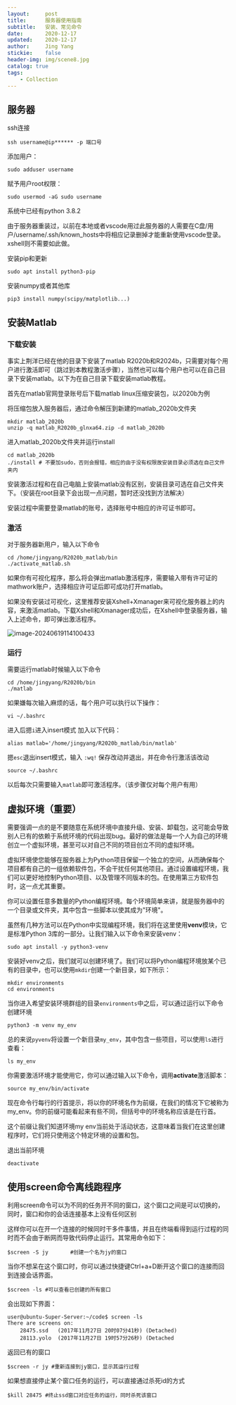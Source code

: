 ```yaml
---
layout:     post
title:      服务器使用指南
subtitle:   安装、常见命令
date:       2020-12-17
updated:    2020-12-17
author:     Jing Yang
stickie:    false
header-img: img/scene8.jpg
catalog: true
tags:
    - Collection	
---
```


## 服务器

ssh连接

```
ssh username@ip****** -p 端口号
```

添加用户：

```
sudo adduser username
```

赋予用户root权限：

```
sudo usermod -aG sudo username
```

系统中已经有python 3.8.2

由于服务器重装过，以前在本地或者vscode用过此服务器的人需要在C盘/用户/username/.ssh/known_hosts中将相应记录删掉才能重新使用vscode登录。xshell则不需要如此做。

安装pip和更新

```
sudo apt install python3-pip
```

安装numpy或者其他库

```
pip3 install numpy(scipy/matplotlib...)
```

## 安装Matlab

### 下载安装 

事实上荆洋已经在他的目录下安装了matlab R2020b和R2024b，只需要对每个用户进行激活即可（跳过到本教程激活步骤），当然也可以每个用户也可以在自己目录下安装matlab。以下为在自己目录下载安装matlab教程。

首先在matlab官网登录账号后下载matlab linux压缩安装包，以2020b为例

将压缩包放入服务器后，通过命令解压到新建的matlab_2020b文件夹

```
mkdir matlab_2020b
unzip -q matlab_R2020b_glnxa64.zip -d matlab_2020b
```

进入matlab_2020b文件夹并运行install

```
cd matlab_2020b
./install # 不要加sudo，否则会报错，相应的由于没有权限故安装目录必须选在自己文件夹内
```

安装激活过程和在自己电脑上安装matlab没有区别，安装目录可选在自己文件夹下。（安装在root目录下会出现一点问题，暂时还没找到方法解决）

安装过程中需要登录matlab的账号，选择账号中相应的许可证书即可。

### 激活

对于服务器新用户，输入以下命令

```
cd /home/jingyang/R2020b_matlab/bin
./activate_matlab.sh
```

如果你有可视化程序，那么将会弹出matlab激活程序，需要输入带有许可证的mathwork账户，选择相应许可证后即可成功打开matlab。

如果没有安装过可视化，这里推荐安装Xshell+Xmanager来可视化服务器上的内容，来激活matlab。下载Xshell和Xmanager成功后，在Xshell中登录服务器，输入上述命令，即可弹出激活程序。

![image-20240619114100433](C:\Users\shark\AppData\Roaming\Typora\typora-user-images\image-20240619114100433.png)

### 运行

需要运行matlab时候输入以下命令

```
cd /home/jingyang/R2020b/bin
./matlab
```

如果嫌每次输入麻烦的话，每个用户可以执行以下操作：

```
vi ~/.bashrc
```

进入后摁`i`进入insert模式 加入以下代码：

```
alias matlab='/home/jingyang/R2020b_matlab/bin/matlab'
```

摁`esc`退出insert模式，输入 `:wq!` 保存改动并退出，并在命令行激活该改动

```
source ~/.bashrc
```

以后每次只需要输入`matlab`即可激活程序。（该步骤仅对每个用户有用）

## 虚拟环境（重要）

需要强调一点的是不要随意在系统环境中直接升级、安装、卸载包，这可能会导致别人已有的依赖于系统环境的代码出现bug。最好的做法是每一个人为自己的环境创立一个虚拟环境，甚至可以对自己不同的项目创立不同的虚拟环境。

虚拟环境使您能够在服务器上为Python项目保留一个独立的空间，从而确保每个项目都有自己的一组依赖软件包，不会干扰任何其他项目。通过设置编程环境，我们可以更好地控制Python项目、以及管理不同版本的包。在使用第三方软件包时，这一点尤其重要。

你可以设置任意多数量的Python编程环境。每个环境简单来讲，就是服务器中的一个目录或文件夹，其中包含一些脚本以使其成为"环境"。

虽然有几种方法可以在Python中实现编程环境，我们将在这里使用**venv**模块，它是标准Python 3库的一部分。让我们输入以下命令来安装venv：

```
sudo apt install -y python3-venv
```

安装好venv之后，我们就可以创建环境了。我们可以将Python编程环境放某个已有的目录中，也可以使用`mkdir`创建一个新目录，如下所示：

```
mkdir environments
cd environments
```

当你进入希望安装环境群组的目录`environments`中之后，可以通过运行以下命令创建环境

```
python3 -m venv my_env
```

总的来说`pyvenv`将设置一个新目录`my_env`，其中包含一些项目，可以使用`ls`进行查看：

```
ls my_env
```

你需要激活环境才能使用它，你可以通过输入以下命令，调用**activate**激活脚本：

```
source my_env/bin/activate
```

现在命令行每行的行首提示，将以你的环境名作为前缀，在我们的情况下它被称为my_env。你的前缀可能看起来有些不同，但括号中的环境名称应该是在行首。

这个前缀让我们知道环境my env当前处于活动状态，这意味着当我们在这里创建程序时，它们将只使用这个特定环境的设置和包。

退出当前环境

```
deactivate
```

## 使用screen命令离线跑程序

利用screen命令可以为不同的任务开不同的窗口，这个窗口之间是可以切换的，同时，窗口和你的会话连接基本上没有任何区别

这样你可以在开一个连接的时候同时干多件事情，并且在终端看得到运行过程的同时而不会由于断网而导致代码停止运行。其常用命令如下：

```
$screen -S jy       #创建一个名为jy的窗口
```

当你不想呆在这个窗口时，你可以通过快捷键Ctrl+a+D断开这个窗口的连接而回到连接会话界面。

```
$screen -ls #可以查看已创建的所有窗口
```

会出现如下界面：

```
user@ubuntu-Super-Server:~/code$ screen -ls
There are screens on:
	28475.ssd	(2017年11月27日 20时07分41秒)	(Detached)
	28113.yolo	(2017年11月27日 19时57分26秒)	(Detached
```

返回已有的窗口

```text
$screen -r jy #重新连接到jy窗口，显示其运行过程
```

如果想直接停止某个窗口任务的运行，可以直接通过杀死id的方式

```
$kill 28475 #终止ssd窗口对应任务的运行，同时杀死该窗口
```

